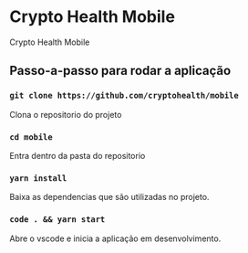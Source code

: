 # Crypto Health Mobile
Crypto Health Mobile

## Passo-a-passo para rodar a aplicação

### `git clone https://github.com/cryptohealth/mobile`
Clona o repositorio do projeto

### `cd mobile`
Entra dentro da pasta do repositorio

### `yarn install`
Baixa as dependencias que são utilizadas no projeto.

### `code . && yarn start`
Abre o vscode e inicia a aplicação em desenvolvimento.
